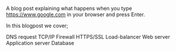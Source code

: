 A blog post explaining what happens when you type https://www.google.com in your browser and press Enter.

In this blogpost we cover;

DNS request
TCP/IP
Firewall
HTTPS/SSL
Load-balancer
Web server
Application server
Database
